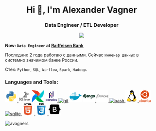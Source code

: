 <h1 align="center">Hi 👋, I'm Alexander Vagner</h1>
<h3 align="center">Data Engineer / ETL Developer</h3>
<p align="center"><img src ="https://github-readme-streak-stats.herokuapp.com?user=avagners&theme=darcula&hide_border=true&date_format=%5BY%20%5DM%20j&background=FFFFFF00"></p>

**Now: `Data Engineer` at [Raiffeisen Bank](https://www.raiffeisen.ru/about/)**

Последние 2 года работаю c данными. Сейчас `Инженер данных` в системно значимом банке России.

Стек: `Python`, `SQL`, `Airflow`, `Spark`, `Hadoop`.


<h3 align="left">Languages and Tools:</h3>
<p align="left">
    <a href="https://www.python.org" target="_blank"> <img src="https://raw.githubusercontent.com/devicons/devicon/master/icons/python/python-original.svg" alt="python" width="40" height="40"/> </a>
    <a href="https://www.microsoft.com/en-us/sql-server/" target="_blank"><img src="https://raw.githubusercontent.com/devicons/devicon/master/icons/microsoftsqlserver/microsoftsqlserver-plain-wordmark.svg" alt="ms sql server" width="40" height="40"/></a>
    <a href="https://airflow.apache.org/" target="_blank"> <img src="https://github.com/apache/airflow/blob/main/airflow/www/static/pin_large.png" alt="airflow" width="40" height="40"/></a>
    <a href="https://pandas.pydata.org/" target="_blank"> <img src="https://raw.githubusercontent.com/devicons/devicon/master/icons/pandas/pandas-original-wordmark.svg" alt="pandas" width="40" height="40"/> </a>
    <a href="https://git-scm.com/" target="_blank"> <img src="https://www.vectorlogo.zone/logos/git-scm/git-scm-icon.svg" alt="git" width="40" height="40"/></a>
    <a href="https://www.docker.com/" target="_blank"> <img src="https://raw.githubusercontent.com/devicons/devicon/master/icons/docker/docker-plain.svg" alt="docker" width="40" height="40"/></a>
    <a href="https://www.djangoproject.com/" target="_blank"> <img src="https://raw.githubusercontent.com/devicons/devicon/master/icons/django/django-plain-wordmark.svg" alt="django" width="40" height="40"/> </a>
    <a href="https://hadoop.apache.org/" target="_blank"> <img src="https://raw.githubusercontent.com/devicons/devicon/master/icons/apache/apache-line-wordmark.svg" alt="apache" width="40" height="40"/> </a>
    <a href="https://www.gnu.org/software/bash/" target="_blank"> <img src="https://www.vectorlogo.zone/logos/gnu_bash/gnu_bash-icon.svg" alt="bash"    width="40" height="40"/>
    <a href="https://www.linux.org/" target="_blank"> <img src="https://raw.githubusercontent.com/devicons/devicon/master/icons/linux/linux-original.svg" alt="linux" width="40" height="40"/> </a>
    <a href="https://ubuntu.com/" target="_blank"> <img src="https://raw.githubusercontent.com/devicons/devicon/master/icons/ubuntu/ubuntu-plain-wordmark.svg" alt="ubuntu" width="40" height="40"/> </a>
    <a href="https://www.sqlite.org/" target="_blank"> <img src="https://www.vectorlogo.zone/logos/sqlite/sqlite-icon.svg" alt="sqlite" width="40" height="40"/> </a>
    <a href="https://www.w3.org/html/" target="_blank"> <img src="https://raw.githubusercontent.com/devicons/devicon/master/icons/html5/html5-original-wordmark.svg" alt="html5" width="40" height="40"/> </a>
    <a href="https://www.w3schools.com/css/" target="_blank"> <img src="https://raw.githubusercontent.com/devicons/devicon/master/icons/css3/css3-original-wordmark.svg" alt="css3" width="40" height="40"/> </a>
    <a href="https://getbootstrap.com" target="_blank"> <img src="https://raw.githubusercontent.com/devicons/devicon/master/icons/bootstrap/bootstrap-plain.svg" alt="bootstrap" width="40" height="40"/> </a>
</p>

<img align="center" src="https://github-readme-stats.vercel.app/api?username=avagners&count_private=true&show_icons=true&locale=en" alt="avagners"/>

<!---
avagners/avagners is a ✨ special ✨ repository because its `README.md` (this file) appears on your GitHub profile.
You can click the Preview link to take a look at your changes.
--->
